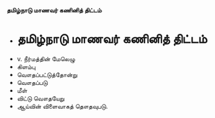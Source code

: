 **தமிழ்நாடு மாணவர் கணினித் திட்டம்**
- # தமிழ்நாடு மாணவர் கணினித் திட்டம்
- v. நீர்மத்தின் மேலெழு
- கிளம்பு
- வௌதப்பட்டுத்தோன்று
- வௌதப்படு
- மீள்
- விட்டு வௌதயேறு
- ஆய்வின் விளைவாகத் தௌதவுபடு.

